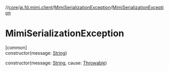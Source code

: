 //[core](../../../index.md)/[ai.fd.mimi.client](../index.md)/[MimiSerializationException](index.md)/[MimiSerializationException](-mimi-serialization-exception.md)

# MimiSerializationException

[common]\
constructor(message: [String](https://kotlinlang.org/api/core/kotlin-stdlib/kotlin/-string/index.html))

constructor(message: [String](https://kotlinlang.org/api/core/kotlin-stdlib/kotlin/-string/index.html), cause: [Throwable](https://kotlinlang.org/api/core/kotlin-stdlib/kotlin/-throwable/index.html))
